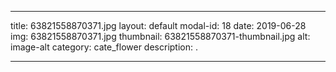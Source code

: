 
---
title: 63821558870371.jpg
layout: default
modal-id: 18
date: 2019-06-28
img: 63821558870371.jpg
thumbnail: 63821558870371-thumbnail.jpg
alt: image-alt
category: cate_flower
description: .

---
